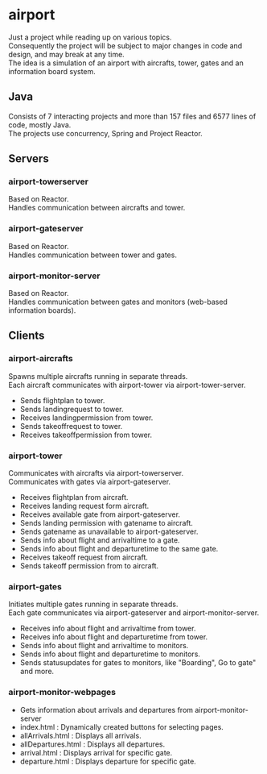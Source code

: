 # airport
Just a project while reading up on various topics.<br/>
Consequently the project will be subject to major changes in code and design,
and may break at any time.<br/>
The idea is a simulation of an airport with aircrafts, tower, gates and an information board system.

## Java
Consists of 7 interacting projects and more than 157 files and 6577 lines of code, mostly Java.<br/>
The projects use concurrency, Spring and Project Reactor.

## Servers
### airport-towerserver
Based on Reactor.<br/>
Handles communication between aircrafts and tower.<br/>

### airport-gateserver
Based on Reactor.<br/>
Handles communication between tower and gates.<br/>

### airport-monitor-server
Based on Reactor.<br/>
Handles communication between gates and monitors (web-based information boards).<br/>

## Clients
### airport-aircrafts
Spawns multiple aircrafts running in separate threads.<br/>
Each aircraft communicates with airport-tower via airport-tower-server.<br/>
- Sends flightplan to tower.
- Sends landingrequest to tower.
- Receives landingpermission from tower.
- Sends takeoffrequest to tower.
- Receives takeoffpermission from tower.

### airport-tower
Communicates with aircrafts via airport-towerserver.<br/>
Communicates with gates via airport-gateserver.<br/>
- Receives flightplan from aircraft.
- Receives landing request form aircraft.
- Receives available gate from airport-gateserver.
- Sends landing permission with gatename to aircraft.
- Sends gatename as unavailable to airport-gateserver.
- Sends info about flight and arrivaltime to a gate.
- Sends info about flight and departuretime to the same gate.
- Receives takeoff request from aircraft.
- Sends takeoff permission from to aircraft.

### airport-gates
Initiates multiple gates running in separate threads.<br/>
Each gate communicates via airport-gateserver and airport-monitor-server.<br/>
- Receives info about flight and arrivaltime from tower.
- Receives info about flight and departuretime from tower.
- Sends info about flight and arrivaltime to monitors.
- Sends info about flight and departuretime to monitors.
- Sends statusupdates for gates to monitors, like "Boarding", Go to gate" and more.

### airport-monitor-webpages
- Gets information about arrivals and departures from airport-monitor-server
- index.html : Dynamically created buttons for selecting pages.
- allArrivals.html : Displays all arrivals.
- allDepartures.html : Displays all departures.
- arrival.html : Displays arrival for specific gate.
- departure.html : Displays departure for specific gate.
